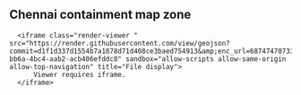 ## Chennai containment map zone

      <iframe class="render-viewer " src="https://render.githubusercontent.com/view/geojson?commit=d1f1d337d1554b7a1878d71d408ce3baed754913&amp;enc_url=68747470733a2f2f7261772e67697468756275736572636f6e74656e742e636f6d2f656c73656173616d612f6368636f76696431392f643166316433333764313535346237613138373864373164343038636533626165643735343931332f636f6e7461696e6d656e747a6f6e652e67656f6a736f6e&amp;nwo=elseasama%2Fchcovid19&amp;path=containmentzone.geojson&amp;repository_id=253202620&amp;repository_type=Repository#dace31c5-bb6a-4bc4-aab2-acb406efddc8" sandbox="allow-scripts allow-same-origin allow-top-navigation" title="File display">
          Viewer requires iframe.
      </iframe>
